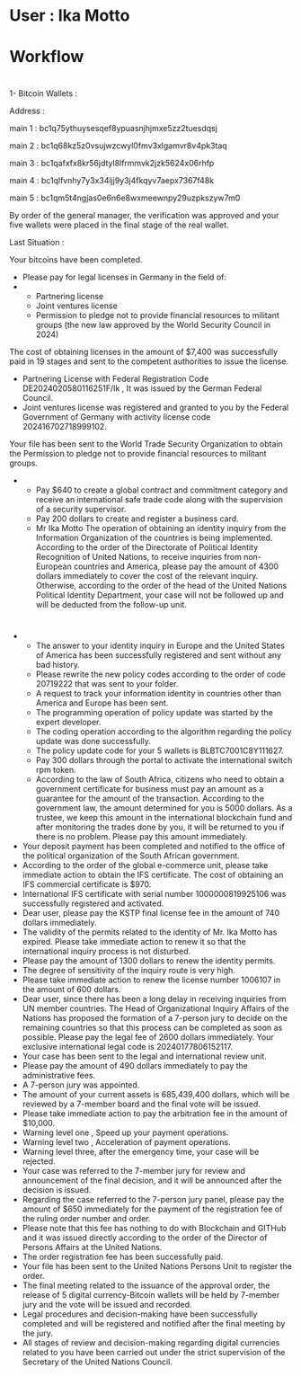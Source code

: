 # User : Ika Motto 
# Workflow

# 
1- Bitcoin Wallets :

Address : 

main 1 : 
bc1q75ythuysesqef8ypuasnjhjmxe5zz2tuesdqsj

main 2 : 
bc1q68kz5z0vsujwzcwyl0fmv3xlgamvr8v4pk3taq

main 3 : bc1qafxfx8kr56jdtyl8lfrmmvk2jzk5624x06rhfp

main 4 : bc1qlfvnhy7y3x34ljj9y3j4fkqyv7aepx7367f48k

main 5 : bc1qm5t4ngjas0e6n6e8wxmeewnpy29uzpkszyw7m0

By order of the general manager, the verification was approved and your five wallets were placed in the final stage of the real wallet.

Last Situation : 

Your bitcoins have been completed.

* Please pay for legal licenses in Germany in the field of:
* * Partnering license
  * Joint ventures license
  * Permission to pledge not to provide financial resources to militant groups (the new law approved by the World Security Council in 2024)

The cost of obtaining licenses in the amount of $7,400 was successfully paid in 19 stages and sent to the competent authorities to issue the license.
* Partnering License with Federal Registration Code DE2024020580116251F/Ik
  , It was issued by the German Federal Council.
* Joint ventures license was registered and granted to you by the Federal Government of Germany with activity license code 202416702718999102.
  
 Your file has been sent to the World Trade Security Organization to obtain the Permission to pledge not to provide financial resources to militant groups.

 * * Pay $640 to create a global contract and commitment category and receive an international safe trade code along with the supervision of a security supervisor.
   * Pay 200 dollars to create and register a business card.
   * Mr Ika Motto
The operation of obtaining an identity inquiry from the Information Organization of the countries is being implemented.
According to the order of the Directorate of Political Identity Recognition of United Nations, to receive inquiries from non-European countries and America, please pay the amount of 4300 dollars immediately to cover the cost of the relevant inquiry.
Otherwise, according to the order of the head of the United Nations Political Identity Department, your case will not be followed up and will be deducted from the follow-up unit.
#
* * The answer to your identity inquiry in Europe and the United States of America has been successfully registered and sent without any bad history.
  * Please rewrite the new policy codes according to the order of code 20719222 that was sent to your folder.
  * A request to track your information identity in countries other than America and Europe has been sent.
  * The programming operation of policy update was started by the expert developer.
  * The coding operation according to the algorithm regarding the policy update was done successfully.
  * The policy update code for your 5 wallets is BLBTC7001C8Y111627.
  * Pay 300 dollars through the portal to activate the international switch rpm token.
  * According to the law of South Africa, citizens who need to obtain a government certificate for business must pay an amount as a guarantee for the amount of the transaction.
According to the government law, the amount determined for you is 5000 dollars.
As a trustee, we keep this amount in the international blockchain fund and after monitoring the trades done by you, it will be returned to you if there is no problem.
Please pay this amount immediately.
* Your deposit payment has been completed and notified to the office of the political organization of the South African government.
* According to the order of the global e-commerce unit, please take immediate action to obtain the IFS certificate.
The cost of obtaining an IFS commercial certificate is $970.
* International IFS certificate with serial number 1000000819925106 was successfully registered and activated.
* Dear user, please pay the KSTP final license fee in the amount of 740 dollars immediately.
* The validity of the permits related to the identity of Mr. Ika Motto has expired. Please take immediate action to renew it so that the international inquiry process is not disturbed.
* Please pay the amount of 1300 dollars to renew the identity permits.
* The degree of sensitivity of the inquiry route is very high.
* Please take immediate action to renew the license number 1006107 in the amount of 600 dollars.
* Dear user, since there has been a long delay in receiving inquiries from UN member countries. The Head of Organizational Inquiry Affairs of the Nations has proposed the formation of a 7-person jury to decide on the remaining countries so that this process can be completed as soon as possible.
Please pay the legal fee of 2600 dollars immediately.
Your exclusive international legal code is 20240177806152117.
* Your case has been sent to the legal and international review unit.
* Please pay the amount of 490 dollars immediately to pay the administrative fees.
* A 7-person jury was appointed.
* The amount of your current assets is 685,439,400 dollars, which will be reviewed by a 7-member board and the final vote will be issued.
* Please take immediate action to pay the arbitration fee in the amount of $10,000.
* Warning level one , Speed up your payment operations.
* Warning level two , Acceleration of payment operations.
* Warning level three, after the emergency time, your case will be rejected.
* Your case was referred to the 7-member jury for review and announcement of the final decision, and it will be announced after the decision is issued.
* Regarding the case referred to the 7-person jury panel, please pay the amount of $650 immediately for the payment of the registration fee of the ruling order number and order.
* Please note that this fee has nothing to do with Blockchain and GITHub and it was issued directly according to the order of the Director of Persons Affairs at the United Nations.
* The order registration fee has been successfully paid.
* Your file has been sent to the United Nations Persons Unit to register the order.
* The final meeting related to the issuance of the approval order, the release of 5 digital currency-Bitcoin wallets will be held by 7-member jury and the vote will be issued and recorded.
* Legal procedures and decision-making have been successfully completed and will be registered and notified after the final meeting by the jury.
* All stages of review and decision-making regarding digital currencies related to you have been carried out under the strict supervision of the Secretary of the United Nations Council.
# 
